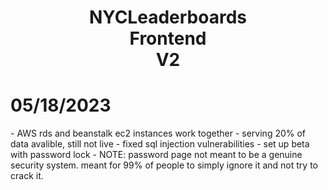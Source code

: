 <h1 align=center>NYCLeaderboards <br /> Frontend <br /> V2</h1>
<h1>05/18/2023</h1>
- AWS rds and beanstalk ec2 instances work together 
- serving 20% of data avalible, still not live
- fixed sql injection vulnerabilities
- set up beta with password lock
- NOTE: password page not meant to be a genuine security system. meant for 99% of people to simply ignore it and not try to crack it.
